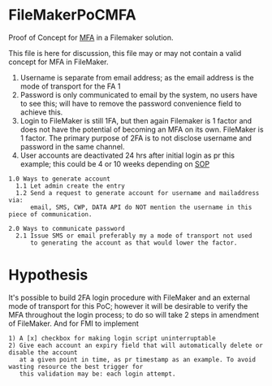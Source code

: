 # FileMakerPoCMFA
Proof of Concept for [MFA](https://en.wikipedia.org/wiki/Multi-factor_authentication) in a Filemaker solution.

This file is here for discussion, this file may or may not contain a valid concept for MFA in FileMaker.

1. Username is separate from email address; as the email address is the mode of transport for the FA 1
2. Password is only communicated to email by the system, no users have to see this; will have to remove the password convenience field to achieve this.
3. Login to FileMaker is still 1FA, but then again Filemaker is 1 factor and does not have the potential of becoming an MFA on its own. FileMaker is 1 factor. The primary purpose of 2FA is to not disclose username and password in the same channel.
4. User accounts are deactivated 24 hrs after initial login as pr this example; this could be 4 or 10 weeks depending on [SOP](https://en.wikipedia.org/wiki/Standard_operating_procedure)


```
1.0 Ways to generate account
  1.1 Let admin create the entry
  1.2 Send a request to generate account for username and mailaddress via:
      email, SMS, CWP, DATA API do NOT mention the username in this piece of communication.
```

```
2.0 Ways to communicate password
  2.1 Issue SMS or email preferably my a mode of transport not used
      to generating the account as that would lower the factor. 
```


# Hypothesis
It's possible to build 2FA login procedure with FileMaker and an external mode of transport for this PoC; however it will be desirable to verify the MFA throughout the login process; to do so will take 2 steps in amendment of FileMaker. And for FMI to implement
```
1) A [x] checkbox for making login script uninterruptable
2) Give each account an expiry field that will automatically delete or disable the account
   at a given point in time, as pr timestamp as an example. To avoid wasting resource the best trigger for
   this validation may be: each login attempt.
```
